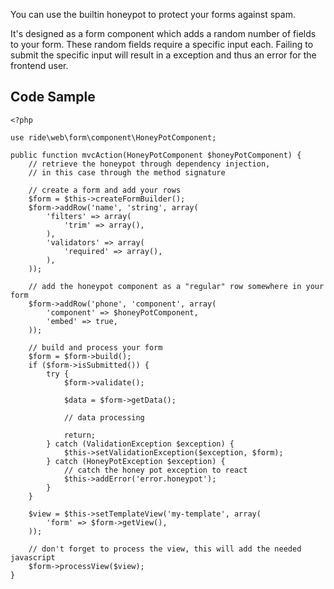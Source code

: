 You can use the builtin honeypot to protect your forms against spam.

It's designed as a form component which adds a random number of fields to your form.
These random fields require a specific input each.
Failing to submit the specific input will result in a exception and thus an error for the frontend user.

## Code Sample

    <?php

    use ride\web\form\component\HoneyPotComponent;

    public function mvcAction(HoneyPotComponent $honeyPotComponent) {
        // retrieve the honeypot through dependency injection,
        // in this case through the method signature

        // create a form and add your rows
        $form = $this->createFormBuilder();
        $form->addRow('name', 'string', array(
            'filters' => array(
                'trim' => array(),
            ),
            'validators' => array(
                'required' => array(),
            ),
        ));

        // add the honeypot component as a "regular" row somewhere in your form
        $form->addRow('phone', 'component', array(
            'component' => $honeyPotComponent,
            'embed' => true,
        ));

        // build and process your form
        $form = $form->build();
        if ($form->isSubmitted()) {
            try {
                $form->validate();

                $data = $form->getData();

                // data processing

                return;
            } catch (ValidationException $exception) {
                $this->setValidationException($exception, $form);
            } catch (HoneyPotException $exception) {
                // catch the honey pot exception to react
                $this->addError('error.honeypot');
            }
        }

        $view = $this->setTemplateView('my-template', array(
            'form' => $form->getView(),
        ));

        // don't forget to process the view, this will add the needed javascript
        $form->processView($view);
    }

